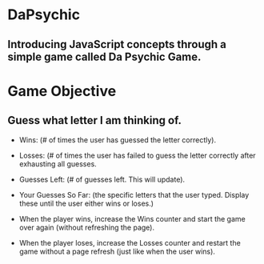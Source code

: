 # DaPsychic
## Introducing JavaScript concepts through a simple game called Da Psychic Game. 

# Game Objective
## Guess what letter I am thinking of.

* Wins: (# of times the user has guessed the letter correctly).

* Losses: (# of times the user has failed to guess the letter correctly after exhausting all guesses.

* Guesses Left: (# of guesses left. This will update).

* Your Guesses So Far: (the specific letters that the user typed. Display these until the user either wins or loses.)

* When the player wins, increase the Wins counter and start the game over again (without refreshing the page).

* When the player loses, increase the Losses counter and restart the game without a page refresh (just like when the user wins).
